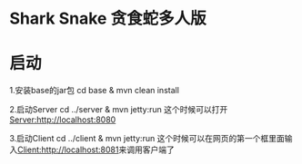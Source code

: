 Shark Snake 贪食蛇多人版
============

# 启动

1.安装base的jar包
 cd base & mvn clean install

2.启动Server
  cd ../server & mvn jetty:run
 这个时候可以打开[Server:http://localhost:8080](http://localhost:8080)

3.启动Client
  cd ../client & mvn jetty:run
 这个时候可以在网页的第一个框里面输入[Client:http://localhost:8081](http://localhost:8081)来调用客户端了

